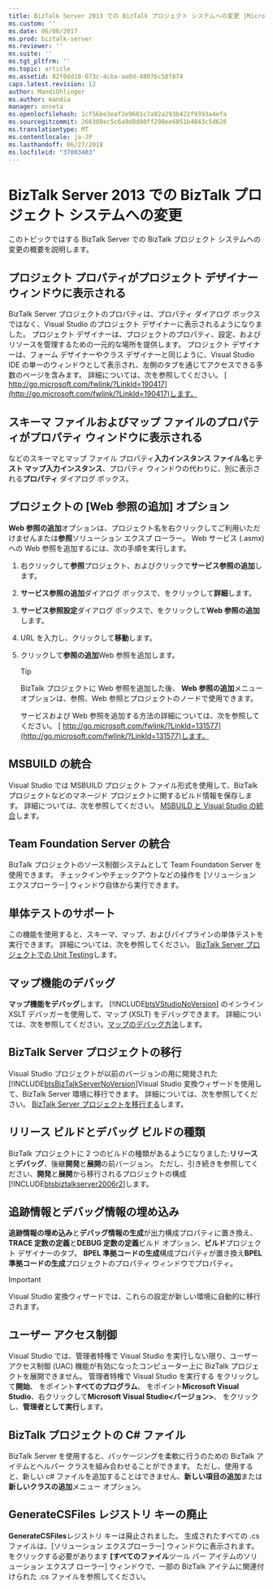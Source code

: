 ```yaml
---
title: BizTalk Server 2013 での BizTalk プロジェクト システムへの変更 |Microsoft Docs
ms.custom: ''
ms.date: 06/08/2017
ms.prod: biztalk-server
ms.reviewer: ''
ms.suite: ''
ms.tgt_pltfrm: ''
ms.topic: article
ms.assetid: 82f0dd18-073c-4cba-aa0d-48076c58f874
caps.latest.revision: 12
author: MandiOhlinger
ms.author: mandia
manager: anneta
ms.openlocfilehash: 1cf56be3eaf2e9601c7a92a293b422f9393a4efa
ms.sourcegitcommit: 266308ec5c6a9d8d80ff298ee6051b4843c5d626
ms.translationtype: MT
ms.contentlocale: ja-JP
ms.lasthandoff: 06/27/2018
ms.locfileid: "37003403"
---
```

# <a name="changes-to-biztalk-project-system-in-biztalk-server-2013"></a>BizTalk Server 2013 での BizTalk プロジェクト システムへの変更
このトピックではする BizTalk Server での BizTalk プロジェクト システムへの変更の概要を説明します。  
  
## <a name="project-properties-are-displayed-in-project-designer-window"></a>プロジェクト プロパティがプロジェクト デザイナー ウィンドウに表示される  
 BizTalk Server プロジェクトのプロパティは、プロパティ ダイアログ ボックスではなく、Visual Studio のプロジェクト デザイナーに表示されるようになりました。 プロジェクト デザイナーは、プロジェクトのプロパティ、設定、およびリソースを管理するための一元的な場所を提供します。 プロジェクト デザイナーは、フォーム デザイナーやクラス デザイナーと同じように、Visual Studio IDE の単一のウィンドウとして表示され、左側のタブを通じてアクセスできる多数のページを含みます。 詳細については、次を参照してください。 [ http://go.microsoft.com/fwlink/?LinkId=190417](http://go.microsoft.com/fwlink/?LinkId=190417)します。  
  
## <a name="properties-for-schema-and-map-files-are-displayed-in-properties-window"></a>スキーマ ファイルおよびマップ ファイルのプロパティがプロパティ ウィンドウに表示される  
 などのスキーマとマップ ファイル プロパティ**入力インスタンス ファイル名**と**テスト マップ入力インスタンス**、プロパティ ウィンドウの代わりに、別に表示される**プロパティ**  ダイアログ ボックス。  
  
## <a name="add-web-reference-option-on-projects"></a>プロジェクトの [Web 参照の追加] オプション  
 **Web 参照の追加**オプションは、プロジェクト名を右クリックしてご利用いただけませんまたは**参照**ソリューション エクスプ ローラー。 Web サービス (.asmx) への Web 参照を追加するには、次の手順を実行します。  
  
1. 右クリックして**参照**プロジェクト、およびクリックで**サービス参照の追加**します。  
  
2. **サービス参照の追加**ダイアログ ボックスで、をクリックして**詳細**します。  
  
3. **サービス参照設定**ダイアログ ボックスで、をクリックして**Web 参照の追加**します。  
  
4. URL を入力し、クリックして**移動**します。  
  
5. クリックして**参照の追加**Web 参照を追加します。  
  
   > [!TIP]
   >  BizTalk プロジェクトに Web 参照を追加した後、 **Web 参照の追加**メニュー オプションは、参照、Web 参照とプロジェクトのノードで使用できます。  
  
   サービスおよび Web 参照を追加する方法の詳細については、次を参照してください。 [ http://go.microsoft.com/fwlink/?LinkId=131577](http://go.microsoft.com/fwlink/?LinkId=131577)します。  
  
## <a name="msbuild-integration"></a>MSBUILD の統合  
 Visual Studio では MSBUILD プロジェクト ファイル形式を使用して、BizTalk プロジェクトなどのマネージド プロジェクトに関するビルド情報を保存します。 詳細については、次を参照してください。 [MSBUILD と Visual Studio の統合](../core/msbuild-integration-with-visual-studio.md)します。  
  
## <a name="team-foundation-server-integration"></a>Team Foundation Server の統合  
 BizTalk プロジェクトのソース制御システムとして Team Foundation Server を使用できます。 チェックインやチェックアウトなどの操作を [ソリューション エクスプローラー] ウィンドウ自体から実行できます。  
  
## <a name="support-for-unit-testing"></a>単体テストのサポート  
 この機能を使用すると、スキーマ、マップ、およびパイプラインの単体テストを実行できます。 詳細については、次を参照してください。 [BizTalk Server プロジェクトでの Unit Testing](../core/unit-testing-with-biztalk-server-projects.md)します。  
  
## <a name="debug-map-feature"></a>マップ機能のデバッグ  
 **マップ機能をデバッグ**します。 [!INCLUDE[btsVStudioNoVersion](../includes/btsvstudionoversion-md.md)] のインライン XSLT デバッガーを使用して、マップ (XSLT) をデバッグできます。 詳細については、次を参照してください。[マップのデバッグ方法](../core/how-to-debug-maps.md)します。  
  
## <a name="migrating-biztalk-server-projects"></a>BizTalk Server プロジェクトの移行  
 Visual Studio プロジェクトが以前のバージョンの用に開発された[!INCLUDE[btsBizTalkServerNoVersion](../includes/btsbiztalkservernoversion-md.md)]Visual Studio 変換ウィザードを使用して、BizTalk Server 環境に移行できます。 詳細については、次を参照してください。 [BizTalk Server プロジェクトを移行する](../core/migrating-a-biztalk-server-project.md)します。  
  
## <a name="release-and-debug-build-types"></a>リリース ビルドとデバッグ ビルドの種類  
 BizTalk プロジェクトに 2 つのビルドの種類があるようになりました:**リリース**と**デバッグ**、後継**開発**と**展開**の前バージョン。 ただし、引き続きを参照してください、**開発**と**展開**から移行されるプロジェクトの構成[!INCLUDE[btsbiztalkserver2006r2](../includes/btsbiztalkserver2006r2-md.md)]します。  
  
## <a name="embedding-tracking-and-debugging-information"></a>追跡情報とデバッグ情報の埋め込み  
 **追跡情報の埋め込み**と**デバッグ情報の生成**が出力構成プロパティに置き換え、 **TRACE 定数の定義**と**DEBUG 定数の定義**ビルド オプション、**ビルド**プロジェクト デザイナーのタブ。 **BPEL 準拠コードの生成**構成プロパティが置き換え**BPEL 準拠コードの生成**プロジェクトのプロパティ ウィンドウでプロパティ。  
  
> [!IMPORTANT]
>  Visual Studio 変換ウィザードでは、これらの設定が新しい環境に自動的に移行されます。  
  
## <a name="user-access-control"></a>ユーザー アクセス制御  
 Visual Studio では、管理者特権で Visual Studio を実行しない限り、ユーザー アクセス制御 (UAC) 機能が有効になったコンピューター上に BizTalk プロジェクトを展開できません。 管理者特権で Visual Studio を実行する をクリックして**開始**、 をポイント**すべてのプログラム**、 をポイント**Microsoft Visual Studio**、右クリックして**Microsoft Visual Studio\<バージョン\>**、 をクリックし、**管理者として実行**します。  
  
## <a name="c-files-in-a-biztalk-project"></a>BizTalk プロジェクトの C# ファイル  
 BizTalk Server を使用すると、パッケージングを柔軟に行うのための BizTalk アイテムとヘルパー クラスを組み合わせることができます。  ただし、使用すると、新しい c# ファイルを追加することはできません、**新しい項目の追加**または**新しいクラスの追加**メニュー オプション。  
  
## <a name="generatecsfiles-registry-key-is-obsolete"></a>GenerateCSFiles レジストリ キーの廃止  
 **GenerateCSFiles**レジストリ キーは廃止されました。 生成されたすべての .cs ファイルは、[ソリューション エクスプローラー] ウィンドウに表示されます。 をクリックする必要があります **[すべてのファイル**ツール バー アイテムのソリューション エクスプ ローラー] ウィンドウで、一部の BizTalk アイテムに関連付けられた .cs ファイルを参照してください。